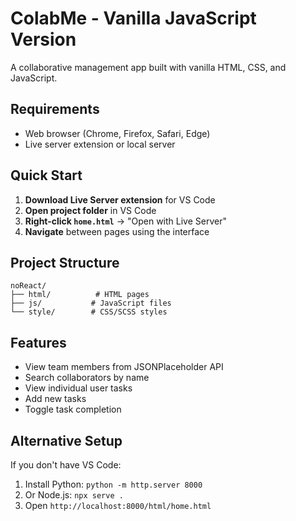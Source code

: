 # ColabMe - Vanilla JavaScript Version

A collaborative management app built with vanilla HTML, CSS, and JavaScript.

## Requirements

- Web browser (Chrome, Firefox, Safari, Edge)
- Live server extension or local server

## Quick Start

1. **Download Live Server extension** for VS Code
2. **Open project folder** in VS Code
3. **Right-click `home.html`** → "Open with Live Server"
4. **Navigate** between pages using the interface

## Project Structure

```
noReact/
├── html/          # HTML pages
├── js/           # JavaScript files
└── style/        # CSS/SCSS styles
```

## Features

- View team members from JSONPlaceholder API
- Search collaborators by name
- View individual user tasks
- Add new tasks
- Toggle task completion

## Alternative Setup

If you don't have VS Code:
1. Install Python: `python -m http.server 8000`
2. Or Node.js: `npx serve .`
3. Open `http://localhost:8000/html/home.html`
